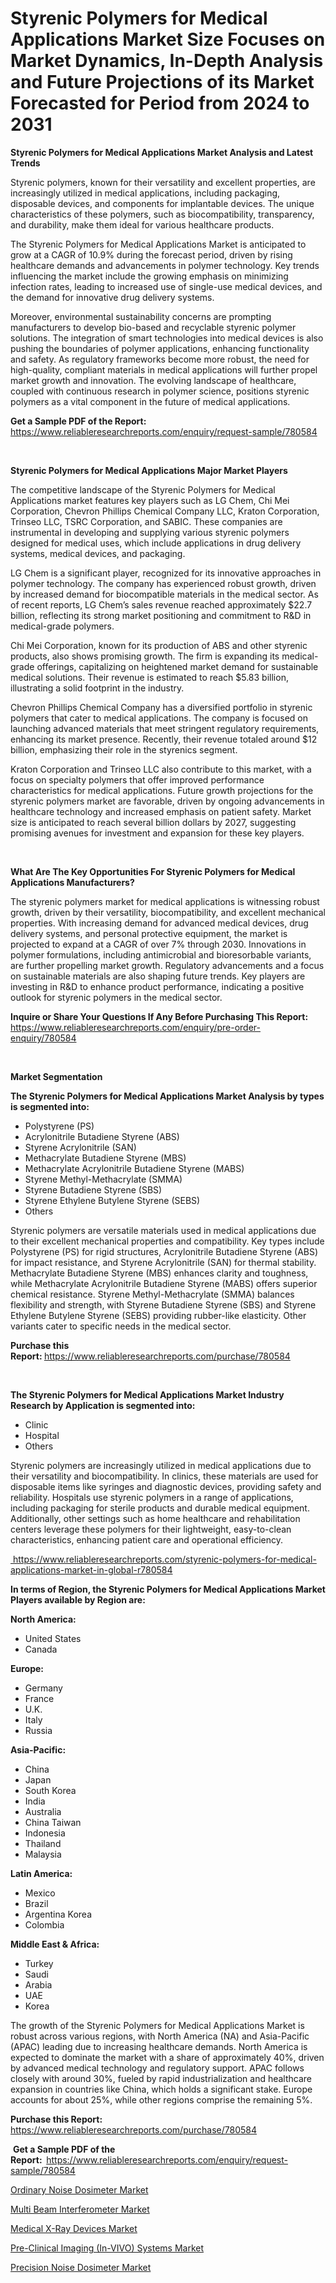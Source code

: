 <p><h1>Styrenic Polymers for Medical Applications Market Size Focuses on Market Dynamics, In-Depth Analysis and Future Projections of its Market Forecasted for Period from 2024 to 2031</h1></p><p><strong>Styrenic Polymers for Medical Applications Market Analysis and Latest Trends</strong></p>
<p><p>Styrenic polymers, known for their versatility and excellent properties, are increasingly utilized in medical applications, including packaging, disposable devices, and components for implantable devices. The unique characteristics of these polymers, such as biocompatibility, transparency, and durability, make them ideal for various healthcare products.</p><p>The Styrenic Polymers for Medical Applications Market is anticipated to grow at a CAGR of 10.9% during the forecast period, driven by rising healthcare demands and advancements in polymer technology. Key trends influencing the market include the growing emphasis on minimizing infection rates, leading to increased use of single-use medical devices, and the demand for innovative drug delivery systems.</p><p>Moreover, environmental sustainability concerns are prompting manufacturers to develop bio-based and recyclable styrenic polymer solutions. The integration of smart technologies into medical devices is also pushing the boundaries of polymer applications, enhancing functionality and safety. As regulatory frameworks become more robust, the need for high-quality, compliant materials in medical applications will further propel market growth and innovation. The evolving landscape of healthcare, coupled with continuous research in polymer science, positions styrenic polymers as a vital component in the future of medical applications.</p></p>
<p><strong>Get a Sample PDF of the Report:&nbsp;</strong> <a href="https://www.reliableresearchreports.com/enquiry/request-sample/780584?utm_campaign=16&utm_medium=2&utm_source=Github&utm_content=ia&utm_term=30122024&utm_id=styrenic-polymers-for-medical-applications">https://www.reliableresearchreports.com/enquiry/request-sample/780584</a></p>
<p>&nbsp;</p>
<p><strong>Styrenic Polymers for Medical Applications Major Market Players</strong></p>
<p><p>The competitive landscape of the Styrenic Polymers for Medical Applications market features key players such as LG Chem, Chi Mei Corporation, Chevron Phillips Chemical Company LLC, Kraton Corporation, Trinseo LLC, TSRC Corporation, and SABIC. These companies are instrumental in developing and supplying various styrenic polymers designed for medical uses, which include applications in drug delivery systems, medical devices, and packaging.</p><p>LG Chem is a significant player, recognized for its innovative approaches in polymer technology. The company has experienced robust growth, driven by increased demand for biocompatible materials in the medical sector. As of recent reports, LG Chem’s sales revenue reached approximately $22.7 billion, reflecting its strong market positioning and commitment to R&D in medical-grade polymers.</p><p>Chi Mei Corporation, known for its production of ABS and other styrenic products, also shows promising growth. The firm is expanding its medical-grade offerings, capitalizing on heightened market demand for sustainable medical solutions. Their revenue is estimated to reach $5.83 billion, illustrating a solid footprint in the industry.</p><p>Chevron Phillips Chemical Company has a diversified portfolio in styrenic polymers that cater to medical applications. The company is focused on launching advanced materials that meet stringent regulatory requirements, enhancing its market presence. Recently, their revenue totaled around $12 billion, emphasizing their role in the styrenics segment.</p><p>Kraton Corporation and Trinseo LLC also contribute to this market, with a focus on specialty polymers that offer improved performance characteristics for medical applications. Future growth projections for the styrenic polymers market are favorable, driven by ongoing advancements in healthcare technology and increased emphasis on patient safety. Market size is anticipated to reach several billion dollars by 2027, suggesting promising avenues for investment and expansion for these key players.</p></p>
<p>&nbsp;</p>
<p><strong>What Are The Key Opportunities For Styrenic Polymers for Medical Applications Manufacturers?</strong></p>
<p><p>The styrenic polymers market for medical applications is witnessing robust growth, driven by their versatility, biocompatibility, and excellent mechanical properties. With increasing demand for advanced medical devices, drug delivery systems, and personal protective equipment, the market is projected to expand at a CAGR of over 7% through 2030. Innovations in polymer formulations, including antimicrobial and bioresorbable variants, are further propelling market growth. Regulatory advancements and a focus on sustainable materials are also shaping future trends. Key players are investing in R&D to enhance product performance, indicating a positive outlook for styrenic polymers in the medical sector.</p></p>
<p><strong>Inquire or Share Your Questions If Any Before Purchasing This Report:</strong> <a href="https://www.reliableresearchreports.com/enquiry/pre-order-enquiry/780584?utm_campaign=16&utm_medium=2&utm_source=Github&utm_content=ia&utm_term=30122024&utm_id=styrenic-polymers-for-medical-applications">https://www.reliableresearchreports.com/enquiry/pre-order-enquiry/780584</a></p>
<p>&nbsp;</p>
<p><strong>Market Segmentation</strong></p>
<p><strong>The Styrenic Polymers for Medical Applications Market Analysis by types is segmented into:</strong></p>
<p><ul><li>Polystyrene (PS)</li><li>Acrylonitrile Butadiene Styrene (ABS)</li><li>Styrene Acrylonitrile (SAN)</li><li>Methacrylate Butadiene Styrene (MBS)</li><li>Methacrylate Acrylonitrile Butadiene Styrene (MABS)</li><li>Styrene Methyl-Methacrylate (SMMA)</li><li>Styrene Butadiene Styrene (SBS)</li><li>Styrene Ethylene Butylene Styrene (SEBS)</li><li>Others</li></ul></p>
<p><p>Styrenic polymers are versatile materials used in medical applications due to their excellent mechanical properties and compatibility. Key types include Polystyrene (PS) for rigid structures, Acrylonitrile Butadiene Styrene (ABS) for impact resistance, and Styrene Acrylonitrile (SAN) for thermal stability. Methacrylate Butadiene Styrene (MBS) enhances clarity and toughness, while Methacrylate Acrylonitrile Butadiene Styrene (MABS) offers superior chemical resistance. Styrene Methyl-Methacrylate (SMMA) balances flexibility and strength, with Styrene Butadiene Styrene (SBS) and Styrene Ethylene Butylene Styrene (SEBS) providing rubber-like elasticity. Other variants cater to specific needs in the medical sector.</p></p>
<p><strong>Purchase this Report:&nbsp;</strong><a href="https://www.reliableresearchreports.com/purchase/780584?utm_campaign=16&utm_medium=2&utm_source=Github&utm_content=ia&utm_term=30122024&utm_id=styrenic-polymers-for-medical-applications">https://www.reliableresearchreports.com/purchase/780584</a></p>
<p>&nbsp;</p>
<p><strong>The Styrenic Polymers for Medical Applications Market Industry Research by Application is segmented into:</strong></p>
<p><ul><li>Clinic</li><li>Hospital</li><li>Others</li></ul></p>
<p><p>Styrenic polymers are increasingly utilized in medical applications due to their versatility and biocompatibility. In clinics, these materials are used for disposable items like syringes and diagnostic devices, providing safety and reliability. Hospitals use styrenic polymers in a range of applications, including packaging for sterile products and durable medical equipment. Additionally, other settings such as home healthcare and rehabilitation centers leverage these polymers for their lightweight, easy-to-clean characteristics, enhancing patient care and operational efficiency.</p></p>
<p><a href="https://www.reliableresearchreports.com/styrenic-polymers-for-medical-applications-market-in-global-r780584?utm_campaign=16&utm_medium=2&utm_source=Github&utm_content=ia&utm_term=30122024&utm_id=styrenic-polymers-for-medical-applications">&nbsp;https://www.reliableresearchreports.com/styrenic-polymers-for-medical-applications-market-in-global-r780584</a></p>
<p><strong>In terms of Region, the Styrenic Polymers for Medical Applications Market Players available by Region are:</strong></p>
<p>
    <p> <strong> North America: </strong>
        <ul>
            <li>United States</li>
            <li>Canada</li>
        </ul>
        </p> 
    <p> <strong> Europe: </strong>
        <ul>
            <li>Germany</li>
            <li>France</li>
            <li>U.K.</li>
            <li>Italy</li>
            <li>Russia</li>
        </ul>
        </p> 
    <p> <strong> Asia-Pacific: </strong>
        <ul>
            <li>China</li>
            <li>Japan</li>
            <li>South Korea</li>
            <li>India</li>
            <li>Australia</li>
            <li>China Taiwan</li>
            <li>Indonesia</li>
            <li>Thailand</li>
            <li>Malaysia</li>
        </ul>
        </p> 
    <p> <strong> Latin America: </strong>
        <ul>
            <li>Mexico</li>
            <li>Brazil</li>
            <li>Argentina Korea</li>
            <li>Colombia</li>
        </ul>
        </p> 
    <p> <strong> Middle East & Africa: </strong>
        <ul>
            <li>Turkey</li>
            <li>Saudi</li>
            <li>Arabia</li>
            <li>UAE</li>
            <li>Korea</li>
        </ul>
    </p>
    </p>
<p><p>The growth of the Styrenic Polymers for Medical Applications Market is robust across various regions, with North America (NA) and Asia-Pacific (APAC) leading due to increasing healthcare demands. North America is expected to dominate the market with a share of approximately 40%, driven by advanced medical technology and regulatory support. APAC follows closely with around 30%, fueled by rapid industrialization and healthcare expansion in countries like China, which holds a significant stake. Europe accounts for about 25%, while other regions comprise the remaining 5%.</p></p>
<p><strong>Purchase this Report: </strong><a href="https://www.reliableresearchreports.com/purchase/780584?utm_campaign=16&utm_medium=2&utm_source=Github&utm_content=ia&utm_term=30122024&utm_id=styrenic-polymers-for-medical-applications">https://www.reliableresearchreports.com/purchase/780584</a></p>
<p>&nbsp;<strong>Get a Sample PDF of the Report:&nbsp;&nbsp;</strong><a href="https://www.reliableresearchreports.com/enquiry/request-sample/780584?utm_campaign=16&utm_medium=2&utm_source=Github&utm_content=ia&utm_term=30122024&utm_id=styrenic-polymers-for-medical-applications">https://www.reliableresearchreports.com/enquiry/request-sample/780584</a></p>
<p><strong></strong></p>
<p><p><a href="https://github.com/norbeludie83/Market-Research-Report-List-1/blob/main/ordinary-noise-dosimeter-market.md?utm_campaign=16&utm_medium=2&utm_source=Github&utm_content=ia&utm_term=30122024&utm_id=styrenic-polymers-for-medical-applications">Ordinary Noise Dosimeter Market</a></p><p><a href="https://github.com/jerhoskinson197676/Market-Research-Report-List-1/blob/main/multi-beam-interferometer-market.md?utm_campaign=16&utm_medium=2&utm_source=Github&utm_content=ia&utm_term=30122024&utm_id=styrenic-polymers-for-medical-applications">Multi Beam Interferometer Market</a></p><p><a href="https://github.com/JosephineMcguire65/Market-Research-Report-List-1/blob/main/medical-x-ray-devices-market.md?utm_campaign=16&utm_medium=2&utm_source=Github&utm_content=ia&utm_term=30122024&utm_id=styrenic-polymers-for-medical-applications">Medical X-Ray Devices Market</a></p><p><a href="https://github.com/shirleenfraker87/Market-Research-Report-List-1/blob/main/pre-clinical-imaging-in-vivo-systems-market.md?utm_campaign=16&utm_medium=2&utm_source=Github&utm_content=ia&utm_term=30122024&utm_id=styrenic-polymers-for-medical-applications">Pre-Clinical Imaging (In-VIVO) Systems Market</a></p><p><a href="https://github.com/mezokathleen834/Market-Research-Report-List-1/blob/main/precision-noise-dosimeter-market.md?utm_campaign=16&utm_medium=2&utm_source=Github&utm_content=ia&utm_term=30122024&utm_id=styrenic-polymers-for-medical-applications">Precision Noise Dosimeter Market</a></p></p>